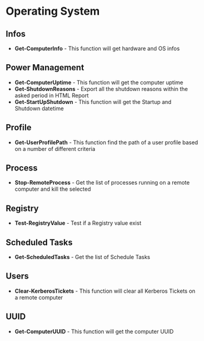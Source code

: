 # Operating System

## Infos

* **Get-ComputerInfo** - This function will get hardware and OS infos

## Power Management

* **Get-ComputerUptime** - This function will get the computer uptime
* **Get-ShutdownReasons** - Export all the shutdown reasons within the asked period in HTML Report
* **Get-StartUpShutdown** - This function will get the Startup and Shutdown datetime

## Profile

* **Get-UserProfilePath** - This function find the path of a user profile based on a number of different criteria

## Process

* **Stop-RemoteProcess** - Get the list of processes running on a remote computer and kill the selected

## Registry

* **Test-RegistryValue** - Test if a Registry value exist

## Scheduled Tasks

* **Get-ScheduledTasks** - Get the list of Schedule Tasks

## Users

* **Clear-KerberosTickets** - This function will clear all Kerberos Tickets on a remote computer

## UUID

* **Get-ComputerUUID** - This function will get the computer UUID
